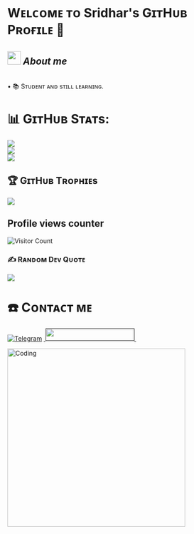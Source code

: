 # Wᴇʟᴄᴏᴍᴇ ᴛᴏ Sridhar's GɪᴛHᴜʙ Pʀᴏғɪʟᴇ 👋

## <img src="https://media.giphy.com/media/ObNTw8Uzwy6KQ/giphy.gif" width=30px height=30px>&nbsp;***About me***
<br>• 📚 Sᴛᴜᴅᴇɴᴛ ᴀɴᴅ sᴛɪʟʟ ʟᴇᴀʀɴɪɴɢ.</b>

# 📊 GɪᴛHᴜʙ Sᴛᴀᴛs:
![](https://github-readme-stats.vercel.app/api?username=sridhark01&theme=highcontrast&hide_border=false&include_all_commits=true&count_private=true)<br/>
![](https://github-readme-streak-stats.herokuapp.com/?user=sridhark01&theme=highcontrast&hide_border=false)<br/>
![](https://github-readme-stats.vercel.app/api/top-langs/?username=sridhark01&theme=highcontrast&hide_border=false&include_all_commits=true&count_private=true&layout=compact)

## 🏆 GɪᴛHᴜʙ Tʀᴏᴘʜɪᴇs
![](https://github-profile-trophy.vercel.app/?username=sridhark01&theme=onedark&no-frame=false&no-bg=false&margin-w=4)

## Profile views counter
![Visitor Count](https://profile-counter.glitch.me/{Sridhark01}/count.svg)

### ✍️ Rᴀɴᴅᴏᴍ Dᴇᴠ Qᴜᴏᴛᴇ
![](https://quotes-github-readme.vercel.app/api?type=horizontal&theme=radical)

# ☎️ Cᴏɴᴛᴀᴄᴛ ᴍᴇ
<p align="left">
<a href="https://telegram.me/maharaja_91"><img alt="Telegram" src="https://img.shields.io/badge/sridhark01-2CA5E0?style=for-the-badge&logo=telegram&logoColor=white"/></a>
<a href="">
    &nbsp;<img src="https://img.shields.io/badge/bullet-updates-blue?style=for-the-badge&logo=telegram" width="200" height="28">&nbsp;
  </a>
</p>


</div>

<img align="center" alt="Coding" width="400" src="https://cdn.dribbble.com/users/2646423/screenshots/5507196/computer.gif">
